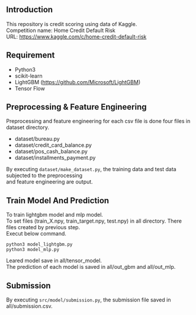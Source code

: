 ## Introduction
This repository is credit scoring using data of Kaggle.  
Competition name: Home Credit Default Risk  
URL: https://www.kaggle.com/c/home-credit-default-risk

## Requirement
* Python3
* scikit-learn
* LightGBM (https://github.com/Microsoft/LightGBM)
* Tensor Flow

## Preprocessing & Feature Engineering
Preprocessing and feature engineering for each csv file is done four files in dataset directory.  
* dataset/bureau.py
* dataset/credit_card_balance.py
* dataset/pos_cash_balance.py
* dataset/installments_payment.py

By executing ```dataset/make_dataset.py```, the training data and test data subjected to the preprocessing   
and feature engineering are output.

## Train Model And Prediction
To train lightgbm model and mlp model.  
To set files (train_X.npy, train_target.npy, test.npy) in all directory. There files created by previous step.  
Execut below command.
```
python3 model_lightgbm.py
python3 model_mlp.py
```
Leared model save in all/tensor_model.  
The prediction of each model is saved in all/out_gbm and all/out_mlp.  

## Submission
By executing ```src/model/submission.py```, the submission file saved in all/submission.csv.
